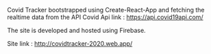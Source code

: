 Covid Tracker bootstrapped using Create-React-App and fetching the realtime data from the API
 Covid Api link : https://api.covid19api.com/

The site is developed and hosted using Firebase.

Site link : http://covidtracker-2020.web.app/
